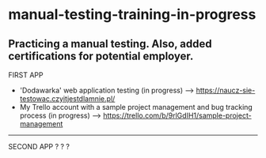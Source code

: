 # manual-testing-training-in-progress
Practicing a manual testing. Also, added certifications for potential employer.
------------------------------
FIRST APP
- 'Dodawarka' web application testing (in progress) --> https://naucz-sie-testowac.czyitjestdlamnie.pl/ 
- My Trello account with a sample project management and bug tracking process (in progress) --> https://trello.com/b/9rlGdIH1/sample-project-management

--------------------------------------
SECOND APP ? ? ?
